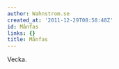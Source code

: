 ```yaml
---
author: Wahnstrom.se
created_at: '2011-12-29T08:58:48Z'
id: Månfas
links: {}
title: Månfas
---
```


Vecka.